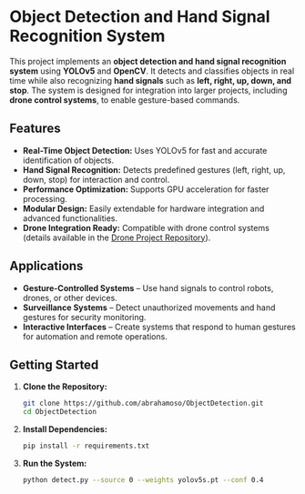 
# Object Detection and Hand Signal Recognition System  

This project implements an **object detection and hand signal recognition system** using **YOLOv5** and **OpenCV**. It detects and classifies objects in real time while also recognizing **hand signals** such as **left, right, up, down, and stop**. The system is designed for integration into larger projects, including **drone control systems**, to enable gesture-based commands.  

## Features  
- **Real-Time Object Detection:** Uses YOLOv5 for fast and accurate identification of objects.  
- **Hand Signal Recognition:** Detects predefined gestures (left, right, up, down, stop) for interaction and control.  
- **Performance Optimization:** Supports GPU acceleration for faster processing.  
- **Modular Design:** Easily extendable for hardware integration and advanced functionalities.  
- **Drone Integration Ready:** Compatible with drone control systems (details available in the [Drone Project Repository](#)).  

## Applications  
- **Gesture-Controlled Systems** – Use hand signals to control robots, drones, or other devices.  
- **Surveillance Systems** – Detect unauthorized movements and hand gestures for security monitoring.  
- **Interactive Interfaces** – Create systems that respond to human gestures for automation and remote operations.  

## Getting Started  
1. **Clone the Repository:**  
   ```bash  
   git clone https://github.com/abrahamoso/ObjectDetection.git  
   cd ObjectDetection  
   ```  
2. **Install Dependencies:**  
   ```bash  
   pip install -r requirements.txt  
   ```  
3. **Run the System:**  
   ```bash  
   python detect.py --source 0 --weights yolov5s.pt --conf 0.4  
   ```  
